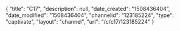 {
    "title": "C17",
    "description": null,
    "date_created": "1508436404",
    "date_modified": "1508436404",
    "channelid": "123185224",
    "type": "captivate",
    "layout": "channel",
    "url": "\/c\/c17\/123185224"
}